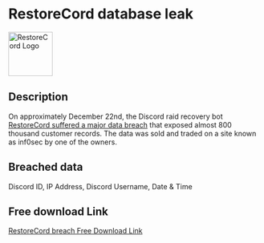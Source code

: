 # RestoreCord database leak

<img src="https://github.com/user-attachments/assets/9b1bde7a-523f-40ef-879d-7b61bd6a479d" alt="RestoreCord Logo" width="88" height="88">

## Description

On approximately December 22nd, the Discord raid recovery bot <a href="https://archive.is/DhUUT" target="_blank" rel="noopener">RestoreCord suffered a major data breach</a> that exposed almost 800 thousand customer records. The data was sold and traded on a site known as inf0sec by one of the owners.

## Breached data

Discord ID, IP Address, Discord Username, Date & Time

## Free download Link

[RestoreCord breach Free Download Link](https://files.vc/d/dl?hash=2f000b0887499da7f7d2a9bfb817ad6c)
